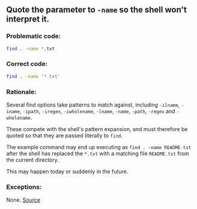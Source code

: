 ## Quote the parameter to `-name` so the shell won't interpret it.

### Problematic code:

```sh
find . -name *.txt
```

### Correct code:

```sh
find . -name '*.txt'
```
### Rationale:

Several find options take patterns to match against, including `-ilname`, `-iname`, `-ipath`, `-iregex`, `-iwholename`, `-lname`, `-name`, `-path`, `-regex` and `-wholename`.

These compete with the shell's pattern expansion, and must therefore be quoted so that they are passed literally to `find`.

The example command may end up executing as `find . -name README.txt` after the shell has replaced the `*.txt` with a matching file `README.txt` from the current directory. 

This may happen today or suddenly in the future.

### Exceptions:

None.
[Source](https://github.com/koalaman/shellcheck/wiki/SC2061)

